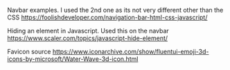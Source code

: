 

Navbar examples. I used the 2nd one as its not very different other than the CSS
https://foolishdeveloper.com/navigation-bar-html-css-javascript/

Hiding an element in Javascript. Used this on the navbar
https://www.scaler.com/topics/javascript-hide-element/

Favicon source
https://www.iconarchive.com/show/fluentui-emoji-3d-icons-by-microsoft/Water-Wave-3d-icon.html